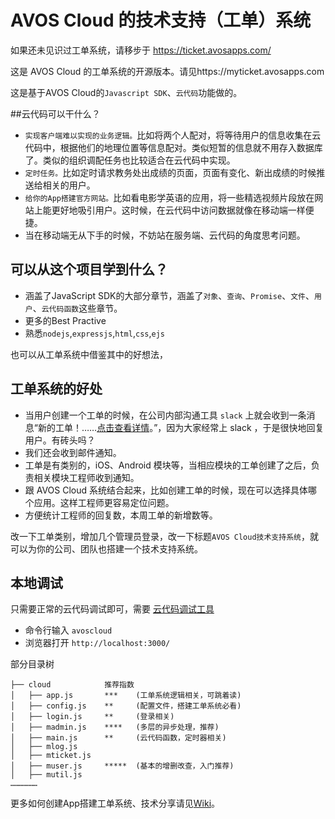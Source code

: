 # AVOS Cloud 的技术支持（工单）系统
如果还未见识过工单系统，请移步于 https://ticket.avosapps.com/ 

这是 AVOS Cloud 的工单系统的开源版本。请见https://myticket.avosapps.com

这是基于AVOS Cloud的`Javascript SDK`、`云代码`功能做的。

##云代码可以干什么？
* `实现客户端难以实现的业务逻辑。`比如将两个人配对，将等待用户的信息收集在云代码中，根据他们的地理位置等信息配对。类似短暂的信息就不用存入数据库了。类似的组织调配任务也比较适合在云代码中实现。
* `定时任务。`比如定时请求教务处出成绩的页面，页面有变化、新出成绩的时候推送给相关的用户。
* `给你的App搭建官方网站。`比如看电影学英语的应用，将一些精选视频片段放在网站上能更好地吸引用户。这时候，在云代码中访问数据就像在移动端一样便捷。
* 当在移动端无从下手的时候，不妨站在服务端、云代码的角度思考问题。


## 可以从这个项目学到什么？
* 涵盖了JavaScript SDK的大部分章节，涵盖了`对象`、`查询`、`Promise`、`文件`、`用户`、`云代码函数`这些章节。
* 更多的Best Practive
* 熟悉`nodejs`,`expressjs`,`html`,`css`,`ejs`

也可以从工单系统中借鉴其中的好想法，

## 工单系统的好处

* 当用户创建一个工单的时候，在公司内部沟通工具 `slack` 上就会收到一条消息“新的工单！……[点击查看详情](https://ticket.avosapps.com/)。”，因为大家经常上 slack ，于是很快地回复用户。有砖头吗？
* 我们还会收到邮件通知。
* 工单是有类别的，iOS、Android 模块等，当相应模块的工单创建了之后，负责相关模块工程师收到通知。
* 跟 AVOS Cloud 系统结合起来，比如创建工单的时候，现在可以选择具体哪个应用。这样工程师更容易定位问题。
* 方便统计工程师的回复数，本周工单的新增数等。

改一下工单类别，增加几个管理员登录，改一下标题`AVOS Cloud技术支持系统`，就可以为你的公司、团队也搭建一个技术支持系统。

## 本地调试

只需要正常的云代码调试即可，需要 [云代码调试工具](https://blog.avoscloud.com/591/)

* 命令行输入 `avoscloud`
* 浏览器打开 `http://localhost:3000/`

部分目录树
```
├── cloud            推荐指数
│   ├── app.js       ***    (工单系统逻辑相关，可跳着读)
│   ├── config.js    **     (配置文件，搭建工单系统必看)
│   ├── login.js     **     (登录相关)
│   ├── madmin.js    ****   (多层的异步处理，推荐)
│   ├── main.js      **     (云代码函数，定时器相关)
│   ├── mlog.js      
│   ├── mticket.js   
│   ├── muser.js     *****  (基本的增删改查，入门推荐)    
│   ├── mutil.js
………………
```

更多如何创建App搭建工单系统、技术分享请见[Wiki](https://github.com/avoscloud/ticket-app/wiki)。
